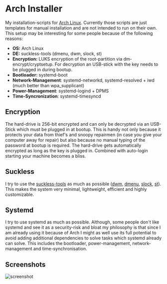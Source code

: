# Arch Installer

My installation-scripts for [Arch Linux](https://www.archlinux.org/). Currently those scripts are just templates for manual installation and are not intended to run on their own. This setup may be interesting for some people because of the following reasons:

- **OS:** Arch Linux
- **DE:** suckless-tools (dmenu, dwm, slock, st)
- **Encryption:** LUKS encryption of the root-partition via dm-encrypt/cryptsetup. For decryption an USB-stick with the key needs to be plugged in during bootup.
- **Bootloader:** systemd-boot
- **Network-Management**: systemd-networkd, systemd-resolved + iwd (much better than wpa_supplicant)
- **Power-Management**: systemd-logind + DPMS
- **Time-Syncronization**: systemd-timesyncd

## Encryption

The hard-drive is 256-bit encrypted and can only be decrypted via an USB-Stick which must be plugged in at bootup. This is handy not only because it protects your data from thief's and snoopy repairmen (in case you give your computer away for repair) but also because no manual typing of the password at bootup is required. The hard-drive gets automatically encrypted as long as the key is plugged in. Combined with auto-login starting your machine becomes a bliss.

## Suckless

I try to use the [suckless-tools](https://suckless.org/philosophy/) as much as possible ([dwm](https://dwm.suckless.org/), [dmenu](https://tools.suckless.org/dmenu/), [slock](https://tools.suckless.org/slock/), [st](https://st.suckless.org/)). This makes the system very minimal, lightweight, efficient and highly customizable.

## Systemd
I try to use systemd as much as possible. Although, some people don't like systemd and see it as a security-risk and bloat my philosophy is that since I am already using it because of Arch I might as well use its full potential to avoid adding additional dependencies to solve tasks which systemd already can solve. This includes the bootloader, power-management, network-management and time-synchronisation.

## Screenshots

![screenshot](https://github.com/astier/arch-installer/blob/master/screenshot.png)
